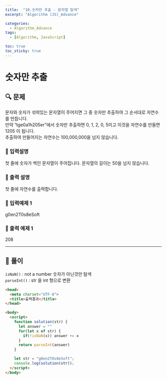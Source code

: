 ```yaml
---
title:  "10.숫자만 추출 - 문자열 탐색"
excerpt: "Algorithm (JS)_Advance"

categories:
  - Algorithm_Advance
tags:
  - [Algorithm, JavaScript]

toc: true
toc_sticky: true
---
```



# 숫자만 추출

##  🔍 문제 
문자와 숫자가 섞여있는 문자열이 주어지면 그 중 숫자만 추출하여 그 순서대로 자연수를 만듭니다.  
만약 “tge0a1h205er”에서 숫자만 추출하면 0, 1, 2, 0, 5이고 이것을 자연수를 만들면 1205 이 됩니다.  
추출하여 만들어지는 자연수는 100,000,000을 넘지 않습니다.


### 🔹 입력설명
첫 줄에 숫자가 썩인 문자열이 주어집니다. 문자열의 길이는 50을 넘지 않습니다.

### 🔹 출력 설명
첫 줄에 자연수를 출력합니다.

### 🔹 입력예제 1
g0en2T0s8eSoft

### 🔹 출력 예제 1
208


----

##  📌 풀이
`isNaN()` : not a number 숫자가 아닌것만 탐색  
`parseInt()` : str 을 int 형으로 변환  



```html
<head>
  <meta charset="UTF-8">
  <title>출력결과</title>
</head>

<body>
  <script>
    function solution(str) {
      let answer = ""
      for(let x of str) {
        if(!isNaN(x)) answer += x
      }
      return parseInt(answer)
    }

    let str = "g0en2T0s8eSoft";
    console.log(solution(str));
  </script>
</body>
```


